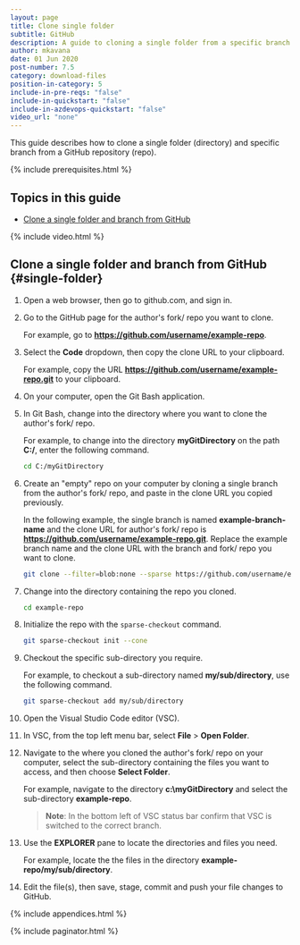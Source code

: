 ```yaml
---
layout: page
title: Clone single folder
subtitle: GitHub
description: A guide to cloning a single folder from a specific branch
author: mkavana
date: 01 Jun 2020
post-number: 7.5
category: download-files
position-in-category: 5
include-in-pre-reqs: "false"
include-in-quickstart: "false"
include-in-azdevops-quickstart: "false"
video_url: "none"
---
```


This guide describes how to clone a single folder (directory) and specific branch from a GitHub repository (repo).

{% include prerequisites.html %}

## Topics in this guide

- [Clone a single folder and branch from GitHub](#single-folder)

{% include video.html %}

## Clone a single folder and branch from GitHub {#single-folder}

1. Open a web browser, then go to github.com, and sign in.

1. Go to the GitHub page for the author's fork/ repo you want to clone.

    For example, go to **https://github.com/username/example-repo**.

1. Select the **Code** dropdown, then copy the clone URL to your clipboard.

    For example, copy the URL **https://github.com/username/example-repo.git** to your clipboard.

1. On your computer, open the Git Bash application.

1. In Git Bash, change into the directory where you want to clone the author's fork/ repo.

    For example, to change into the directory **myGitDirectory** on the path **C:/**, enter the following command.

    ```Bash
    cd C:/myGitDirectory
    ```

1. Create an "empty" repo on your computer by cloning a single branch from the author's fork/ repo, and paste in the clone URL you copied previously.

    In the following example, the single branch is named **example-branch-name** and the clone URL for author's fork/ repo is **https://github.com/username/example-repo.git**. Replace the example branch name and the clone URL with the branch and fork/ repo you want to clone.

    ```Bash
    git clone --filter=blob:none --sparse https://github.com/username/example-repo.git ---branch example-branch-name --single-branch
    ```

1. Change into the directory containing the repo you cloned.

    ```Bash
    cd example-repo
    ```

1. Initialize the repo with the `sparse-checkout` command.

    ```Bash
    git sparse-checkout init --cone
    ```

1. Checkout the specific sub-directory you require.

   For example, to checkout a sub-directory named **my/sub/directory**, use the following command.

    ```Bash
    git sparse-checkout add my/sub/directory
    ```

1. Open the Visual Studio Code editor (VSC).

1. In VSC, from the top left menu bar, select **File** > **Open Folder**.

1. Navigate to the where you cloned the author's fork/ repo on your computer, select the sub-directory containing the files you want to access, and then choose **Select Folder**.

    For example, navigate to the directory **c:\myGitDirectory** and select the sub-directory **example-repo**.

    > **Note**: In the bottom left of VSC status bar confirm that VSC is switched to the correct branch.
    >

1. Use the **EXPLORER** pane to locate the directories and files you need.

    For example, locate the the files in the directory **example-repo/my/sub/directory**.

1. Edit the file(s), then save, stage, commit and push your file changes to GitHub.

{% include appendices.html %}

{% include paginator.html %}
